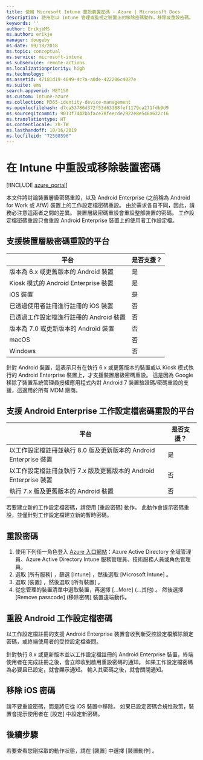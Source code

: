 ```yaml
---
title: 使用 Microsoft Intune 重設裝置密碼 - Azure | Micrososft Docs
description: 使用您以 Intune 管理或監視之裝置上的移除密碼動作，移除或重設密碼。
keywords: ''
author: ErikjeMS
ms.author: erikje
manager: dougeby
ms.date: 09/18/2018
ms.topic: conceptual
ms.service: microsoft-intune
ms.subservice: remote-actions
ms.localizationpriority: high
ms.technology: ''
ms.assetid: 47181d19-4049-4c7a-a8de-422206c4027e
ms.suite: ems
search.appverid: MET150
ms.custom: intune-azure
ms.collection: M365-identity-device-management
ms.openlocfilehash: d7ca53786d372f53d63388fef1179ca271fdb9d9
ms.sourcegitcommit: 9013f7442bbface78feecde2922e8e546a622c16
ms.translationtype: HT
ms.contentlocale: zh-TW
ms.lasthandoff: 10/16/2019
ms.locfileid: "72508596"
---
```

# <a name="reset-or-remove-a-device-passcode-in-intune"></a>在 Intune 中重設或移除裝置密碼

[!INCLUDE [azure_portal](../includes/azure_portal.md)]

本文件將討論裝置層級密碼重設，以及 Android Enterprise (之前稱為 Android for Work 或 AfW) 裝置上的工作設定檔密碼重設。 由於需求各自不同，因此，請務必注意這兩者之間的差異。 裝置層級密碼重設會重設整部裝置的密碼。 工作設定檔密碼重設只會重設 Android Enterprise 裝置上的使用者工作設定檔。

## <a name="supported-platforms-for-device-level-passcode-reset"></a>支援裝置層級密碼重設的平台

| 平台 | 是否支援？ |
| ---- | ---- |
| 版本為 6.x 或更舊版本的 Android 裝置 | 是 |
| Kiosk 模式的 Android Enterprise 裝置 | 是 |
| iOS 裝置 | 是 |
| 已透過使用者註冊進行註冊的 iOS 裝置 | 否 |
| 已透過工作設定檔進行註冊的 Android 裝置 | 否 |
| 版本為 7.0 或更新版本的 Android 裝置 | 否 |
| macOS | 否 |
| Windows | 否 |

針對 Android 裝置，這表示只有在執行 6.x 或更舊版本的裝置或以 Kiosk 模式執行的 Android Enterprise 裝置上，才支援裝置層級密碼重設。 這是因為 Google 移除了裝置系統管理員授權應用程式內對 Android 7 裝置驗證碼/密碼重設的支援，這適用於所有 MDM 廠商。

## <a name="supported-platforms-for-android-enterprise-work-profile-passcode-reset"></a>支援 Android Enterprise 工作設定檔密碼重設的平台

| 平台 | 是否支援？ |
| ---- | ---- |
| 以工作設定檔註冊並執行 8.0 版及更新版本的 Android Enterprise 裝置 | 是 |
| 以工作設定檔註冊並執行 7.x 版及更舊版本的 Android Enterprise 裝置 | 否 |
| 執行 7.x 版及更舊版本的 Android 裝置 | 否 |

若要建立新的工作設定檔密碼，請使用 [重設密碼] 動作。 此動作會提示密碼重設，並僅針對工作設定檔建立新的暫時密碼。 

## <a name="reset-a-passcode"></a>重設密碼


1. 使用下列任一角色登入 [Azure 入口網站](https://portal.azure.com)：Azure Active Directory 全域管理員、Azure Active Directory Intune 服務管理員、技術服務人員或角色管理員。
2. 選取 [所有服務]  ，篩選 [Intune]  ，然後選取 [Microsoft Intune]  。
3. 選取 [裝置]  ，然後選取 [所有裝置]  。
4. 從您管理的裝置清單中選取裝置，再選擇 [...More] (...其他)  。 然後選擇 [Remove passcode] (移除密碼)  裝置遠端動作。

## <a name="reset-android-work-profile-passcodes"></a>重設 Android 工作設定檔密碼

以工作設定檔註冊的支援 Android Enterprise 裝置會收到新受控設定檔解除鎖定密碼，或終端使用者的受控設定檔查問。

針對執行 8.x 或更新版本並以工作設定檔註冊的 Android Enterprise 裝置，終端使用者在完成註冊之後，會立即收到啟用重設密碼的通知。 如果工作設定檔密碼為必要且已設定，就會顯示通知。 輸入其密碼之後，就會關閉通知。


## <a name="remove-ios-passcodes"></a>移除 iOS 密碼

請不要重設密碼，而是將它從 iOS 裝置中移除。 如果已設定密碼合規性政策，裝置會提示使用者在 [設定] 中設定新密碼。

## <a name="next-steps"></a>後續步驟

若要查看您剛採取的動作狀態，請在 [裝置]  中選擇 [裝置動作]  。
